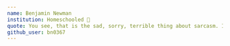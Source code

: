 ```yaml
---
name: Benjamin Newman
institution: Homeschooled 🚩
quote: You see, that is the sad, sorry, terrible thing about sarcasm. It's really funny.
github_user: bn0367
---
```

